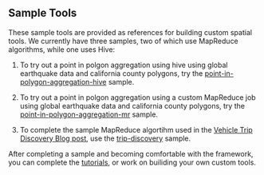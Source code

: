 ## Sample Tools

These sample tools are provided as references for building custom spatial tools. We currently have three samples, two of which use MapReduce algorithms, while one uses Hive:

1. To try out a point in polgon aggregation using hive using global earthquake data and california county polygons, try the [point-in-polygon-aggregation-hive](https://github.com/Esri/gis-tools-for-hadoop/tree/master/samples/point-in-polygon-aggregation-hive) sample. 

2. To try out a point in polgon aggregation using a custom MapReduce job using global earthquake data and california county polygons, try the [point-in-polygon-aggregation-mr](https://github.com/Esri/gis-tools-for-hadoop/tree/master/samples/point-in-polygon-aggregation-mr) sample. 

3. To complete the sample MapReduce algortihm used in the [Vehicle Trip Discovery Blog post](http://blogs.esri.com/esri/arcgis/2013/08/09/vehicle-trip-discovery-with-gis-tools-for-hadoop/), use the [trip-discovery](https://github.com/Esri/gis-tools-for-hadoop/tree/master/samples/trip-discovery) sample.

After completing a sample and becoming comfortable with the framework, you can complete the [tutorials](https://github.com/Esri/gis-tools-for-hadoop/wiki), or work on builiding your own custom tools. 
